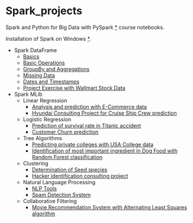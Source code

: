 # Spark_projects
Spark and Python for Big Data with PySpark [*](https://www.udemy.com/course/spark-and-python-for-big-data-with-pyspark/) course notebooks. 

Installation of Spark on Windows [*](https://sparkbyexamples.com/pyspark/how-to-install-and-run-pyspark-on-windows).

- Spark DataFrame
  - [Basics](https://github.com/PrettyCharity/Spark_projects/blob/main/Spark_DataFrames/Spark%20DataFrane%20Basics.ipynb)
  - [Basic Operations](https://github.com/PrettyCharity/Spark_projects/blob/main/Spark_DataFrames/Spark%20DF%20Basic%20Operations.ipynb)
  - [GroupBy and Aggregations](https://github.com/PrettyCharity/Spark_projects/blob/main/Spark_DataFrames/Spark%20DF%20Groupby%20and%20Aggregations.ipynb)
  - [Missing Data](https://github.com/PrettyCharity/Spark_projects/blob/main/Spark_DataFrames/Spark%20DF%20Missing%20Data.ipynb)
  - [Dates and Timestamps](https://github.com/PrettyCharity/Spark_projects/blob/main/Spark_DataFrames/Spark%20DF%20Dates%20and%20Timestamps.ipynb)
  - [Project Exercise with Wallmart Stock Data](https://github.com/PrettyCharity/Spark_projects/blob/main/Spark_DataFrames/Spark%20DataFrames%20Project%20Exercise.ipynb)
- Spark MLib
  - Linear Regression
    - [Analysis and prediction with E-Commerce data](https://github.com/PrettyCharity/Spark_projects/blob/main/Spark_for_Machine_Learning/Linear_Regression/LR%20Project%20with%20Spark.ipynb)
    - [Hyundai Consulting Project for Cruise Ship Crew prediction](https://github.com/PrettyCharity/Spark_projects/blob/main/Spark_for_Machine_Learning/Linear_Regression/Hyundai%20Consulting%20Project.ipynb)
   - Logistic Regression
     - [Prediction of survival rate in Titanic accident](https://github.com/PrettyCharity/Spark_projects/blob/main/Spark_for_Machine_Learning/Logistic_Regression/LR%20Code%20Along.ipynb)
     - [Customer Churn prediction](https://github.com/PrettyCharity/Spark_projects/blob/main/Spark_for_Machine_Learning/Logistic_Regression/Churn%20Data%20Modelling.ipynb)
   - Tree Algorithms
      - [Predicting private colleges with USA College data](https://github.com/PrettyCharity/Spark_projects/blob/main/Spark_for_Machine_Learning/Tree_Methods/College%20Study%20with%20Tree%20Models.ipynb)
      - [Identification of most important ingredient in Dog Food with Random Forest classification](https://github.com/PrettyCharity/Spark_projects/blob/main/Spark_for_Machine_Learning/Tree_Methods/Dog%20Food%20investigation%20with%20RFC.ipynb)
    - Clustering
      - [Determination of Seed species](https://github.com/PrettyCharity/Spark_projects/blob/main/Spark_for_Machine_Learning/Clustering/Clustering%20Code%20Along%20-%20Seed%20Dataset.ipynb)
      - [Hacker identification consulting project](https://github.com/PrettyCharity/Spark_projects/blob/main/Spark_for_Machine_Learning/Clustering/KMeans%20-%20Hack%20Data%20Consulting%20Project.ipynb)
    - Natural Language Processing
      - [NLP Tools](https://github.com/PrettyCharity/Spark_projects/blob/main/Spark_for_Machine_Learning/Natural_Language_Processing/NLP%20Tools.ipynb)
      - [Spam Detection System](https://github.com/PrettyCharity/Spark_projects/blob/main/Spark_for_Machine_Learning/Natural_Language_Processing/NLP%20-%20Spam%20Detection%20System.ipynb)   
    - Collaborative Filtering
      - [Movie Recommendation System with Alternating Least Squares algorithm](https://github.com/PrettyCharity/Spark_projects/blob/main/Spark_for_Machine_Learning/Recommender_Systems/Movie%20Recommender%20System.ipynb)          
